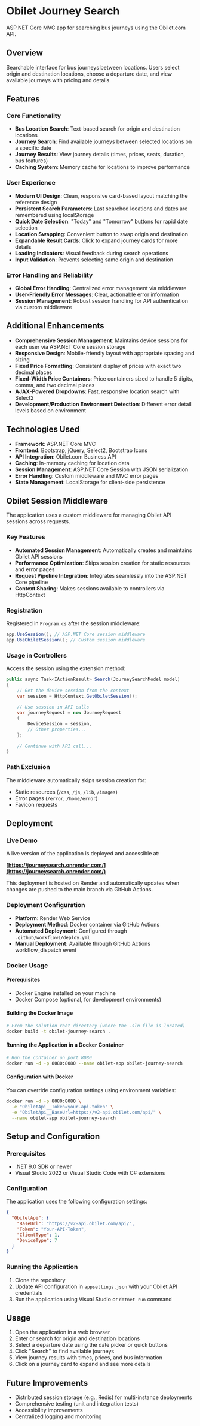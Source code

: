 # Obilet Journey Search

ASP.NET Core MVC app for searching bus journeys using the Obilet.com API.

## Overview

Searchable interface for bus journeys between locations. Users select origin and destination locations, choose a departure date, and view available journeys with pricing and details.

## Features

### Core Functionality
- **Bus Location Search**: Text-based search for origin and destination locations
- **Journey Search**: Find available journeys between selected locations on a specific date
- **Journey Results**: View journey details (times, prices, seats, duration, bus features)
- **Caching System**: Memory cache for locations to improve performance

### User Experience
- **Modern UI Design**: Clean, responsive card-based layout matching the reference design
- **Persistent Search Parameters**: Last searched locations and dates are remembered using localStorage
- **Quick Date Selection**: "Today" and "Tomorrow" buttons for rapid date selection
- **Location Swapping**: Convenient button to swap origin and destination
- **Expandable Result Cards**: Click to expand journey cards for more details
- **Loading Indicators**: Visual feedback during search operations
- **Input Validation**: Prevents selecting same origin and destination

### Error Handling and Reliability
- **Global Error Handling**: Centralized error management via middleware
- **User-Friendly Error Messages**: Clear, actionable error information
- **Session Management**: Robust session handling for API authentication via custom middleware

## Additional Enhancements

- **Comprehensive Session Management**: Maintains device sessions for each user via ASP.NET Core session storage
- **Responsive Design**: Mobile-friendly layout with appropriate spacing and sizing
- **Fixed Price Formatting**: Consistent display of prices with exact two decimal places
- **Fixed-Width Price Containers**: Price containers sized to handle 5 digits, comma, and two decimal places
- **AJAX-Powered Dropdowns**: Fast, responsive location search with Select2
- **Development/Production Environment Detection**: Different error detail levels based on environment

## Technologies Used

- **Framework**: ASP.NET Core MVC
- **Frontend**: Bootstrap, jQuery, Select2, Bootstrap Icons
- **API Integration**: Obilet.com Business API
- **Caching**: In-memory caching for location data
- **Session Management**: ASP.NET Core Session with JSON serialization
- **Error Handling**: Custom middleware and MVC error pages
- **State Management**: LocalStorage for client-side persistence

## Obilet Session Middleware

The application uses a custom middleware for managing Obilet API sessions across requests.

### Key Features

- **Automated Session Management**: Automatically creates and maintains Obilet API sessions
- **Performance Optimization**: Skips session creation for static resources and error pages
- **Request Pipeline Integration**: Integrates seamlessly into the ASP.NET Core pipeline
- **Context Sharing**: Makes sessions available to controllers via HttpContext

### Registration

Registered in `Program.cs` after the session middleware:

```csharp
app.UseSession(); // ASP.NET Core session middleware
app.UseObiletSession(); // Custom session middleware
```

### Usage in Controllers

Access the session using the extension method:

```csharp
public async Task<IActionResult> Search(JourneySearchModel model)
{
    // Get the device session from the context
    var session = HttpContext.GetObiletSession();
    
    // Use session in API calls
    var journeyRequest = new JourneyRequest
    {
        DeviceSession = session,
        // Other properties...
    };
    
    // Continue with API call...
}
```

### Path Exclusion

The middleware automatically skips session creation for:
- Static resources (`/css`, `/js`, `/lib`, `/images`)
- Error pages (`/error`, `/home/error`)
- Favicon requests

## Deployment

### Live Demo
A live version of the application is deployed and accessible at:

**[https://journeysearch.onrender.com/](https://journeysearch.onrender.com/)**

This deployment is hosted on Render and automatically updates when changes are pushed to the main branch via GitHub Actions.

### Deployment Configuration
- **Platform**: Render Web Service
- **Deployment Method**: Docker container via GitHub Actions
- **Automated Deployment**: Configured through `.github/workflows/deploy.yml`
- **Manual Deployment**: Available through GitHub Actions workflow_dispatch event

### Docker Usage

#### Prerequisites
- Docker Engine installed on your machine
- Docker Compose (optional, for development environments)

#### Building the Docker Image
```bash
# From the solution root directory (where the .sln file is located)
docker build -t obilet-journey-search .
```

#### Running the Application in a Docker Container
```bash
# Run the container on port 8080
docker run -d -p 8080:8080 --name obilet-app obilet-journey-search
```

#### Configuration with Docker
You can override configuration settings using environment variables:
```bash
docker run -d -p 8080:8080 \
  -e "ObiletApi__Token=your-api-token" \
  -e "ObiletApi__BaseUrl=https://v2-api.obilet.com/api/" \
  --name obilet-app obilet-journey-search
```

## Setup and Configuration

### Prerequisites
- .NET 9.0 SDK or newer
- Visual Studio 2022 or Visual Studio Code with C# extensions

### Configuration
The application uses the following configuration settings:

```json
{
  "ObiletApi": {
    "BaseUrl": "https://v2-api.obilet.com/api/",
    "Token": "Your-API-Token",
    "ClientType": 1,
    "DeviceType": 7
  }
}
```

### Running the Application
1. Clone the repository
2. Update API configuration in `appsettings.json` with your Obilet API credentials
3. Run the application using Visual Studio or `dotnet run` command

## Usage

1. Open the application in a web browser
2. Enter or search for origin and destination locations
3. Select a departure date using the date picker or quick buttons
4. Click "Search" to find available journeys
5. View journey results with times, prices, and bus information
6. Click on a journey card to expand and see more details

## Future Improvements

- Distributed session storage (e.g., Redis) for multi-instance deployments
- Comprehensive testing (unit and integration tests)
- Accessibility improvements
- Centralized logging and monitoring
